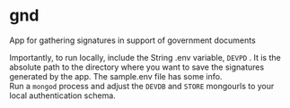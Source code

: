 # gnd 
App for gathering signatures in support of government documents

Importantly, to run locally, include the String .env variable, `DEVPD` . It is the absolute path to the directory where you want to save the signatures generated by the app. 
The sample.env file has some info.  
Run a `mongod` process and adjust the `DEVDB` and `STORE` mongourls to your local authentication schema.
